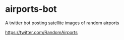 # airports-bot
A twitter bot posting satellite images of random airports

https://twitter.com/RandomAirports
